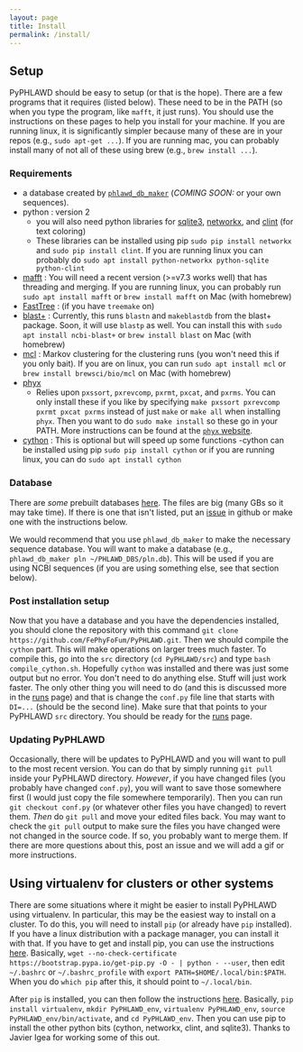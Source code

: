 ```yaml
---
layout: page
title: Install
permalink: /install/
---
```


## Setup

PyPHLAWD should be easy to setup (or that is the hope). There are a few programs that it requires (listed below). These need to be in the PATH (so when you type the program, like `mafft`, it just runs). You should use the instructions on these pages to help you install for your machine. If you are running linux, it is significantly simpler because many of these are in your repos (e.g., `sudo apt-get ...`). If you are running mac, you can probably install many of not all of these using brew (e.g., `brew install ...`).

### Requirements

- a database created by [`phlawd_db_maker`](https://github.com/blackrim/phlawd_db_maker) (_COMING SOON:_ or your own sequences).
- python : version 2
  - you will also need python libraries for [sqlite3](https://docs.python.org/3/library/sqlite3.html#module-sqlite3), [networkx](https://github.com/networkx/networkx), and [clint](https://pypi.python.org/pypi/clint) (for text coloring)
  - These libraries can be installed using pip `sudo pip install networkx` and `sudo pip install clint`. If you are running linux you can probably do `sudo apt install python-networkx python-sqlite python-clint`
- [mafft](http://mafft.cbrc.jp/alignment/software/) : You will need a recent version (>=v7.3 works well) that has threading and merging. If you are running linux, you can probably run `sudo apt install mafft` or `brew install mafft` on Mac (with homebrew)
- [FastTree](http://www.microbesonline.org/fasttree/) : (if you have `treemake` on)
- [blast+](https://blast.ncbi.nlm.nih.gov/Blast.cgi?PAGE_TYPE=BlastDocs&DOC_TYPE=Download) : Currently, this runs `blastn` and `makeblastdb` from the blast+ package. Soon, it will use `blastp` as well. You can install this with `sudo apt install ncbi-blast+` or `brew install blast` on Mac (with homebrew)
- [mcl](http://micans.org/mcl/) : Markov clustering for the clustering runs (you won't need this if you only bait). If you are on linux, you can run `sudo apt install mcl` or `brew install brewsci/bio/mcl` on Mac (with homebrew)
- [phyx](https://github.com/FePhyFoFum/phyx/)
  - Relies upon `pxssort`, `pxrevcomp`, `pxrmt`, `pxcat`, and `pxrms`. You can only install these if you like by specifying `make pxssort pxrevcomp pxrmt pxcat pxrms` instead of just `make` or `make all` when installing `phyx`. Then you want to do `sudo make install` so these go in your PATH. More instructions can be found at the [`phyx` website](https://github.com/FePhyFoFum/phyx/).
- [cython](cython.org/) : This is optional but will speed up some functions
  -cython can be installed using pip `sudo pip install cython` or if you are running linux, you can do `sudo apt install cython`

### Database

There are _some_ prebuilt databases [here](http://141.211.236.35:10998/). The files are big (many GBs so it may take time). If there is one that isn't listed, put an [issue](https://github.com/FePhyFoFum/PyPHLAWD/issues) in github or make one with the instructions below.

We would recommend that you use `phlawd_db_maker` to make the necessary sequence database. You will want to make a database (e.g., `phlawd_db_maker pln ~/PHLAWD_DBS/pln.db`). This will be used if you are using NCBI sequences (if you are using something else, see that section below). 

### Post installation setup

Now that you have a database and you have the dependencies installed, you should clone the repository with this command `git clone https://github.com/FePhyFoFum/PyPHLAWD.git`. Then we should compile the `cython` part. This will make operations on larger trees much faster. To compile this, go into the `src` directory (`cd PyPHLAWD/src`) and type `bash compile_cython.sh`. Hopefully `cython` was installed and there was just some output but no error. You don't need to do anything else. Stuff will just work faster. The only other thing you will need to do (and this is discussed more in the [runs](https://fephyfofum.github.io/PyPHLAWD/runs/) page) and that is change the `conf.py` file line that starts with `DI=...` (should be the second line). Make sure that that points to your PyPHLAWD `src` directory. You should be ready for the [runs](https://fephyfofum.github.io/PyPHLAWD/runs/) page.

### Updating PyPHLAWD

Occasionally, there will be updates to PyPHLAWD and you will want to pull to the most recent version. You can do that by simply running `git pull` inside your PyPHLAWD directory. *However*, if you have changed files (you probably have changed `conf.py`), you will want to save those somewhere first (I would just copy the file somewhere temporarily). Then you can run `git checkout conf.py` (or whatever other files you have changed) to revert them. _Then_ do `git pull` and move your edited files back. You may want to check the `git pull` output to make sure the files you have changed were not changed in the source code. If so, you probably want to merge them. If there are more questions about this, post an issue and we will add a gif or more instructions.

## Using virtualenv for clusters or other systems

There are some situations where it might be easier to install PyPHLAWD using virtualenv. In particular, this may be the easiest way to install on a cluster. To do this, you will need to install `pip` (or already have `pip` installed). If you have a linux distribution with a package manager, you can install it with that. If you have to get and install pip, you can use the instructions [here](http://thelazylog.com/install-python-as-local-user-on-linux/). Basically,  `wget --no-check-certificate https://bootstrap.pypa.io/get-pip.py -O - | python - --user`, then edit `~/.bashrc` or `~/.bashrc_profile` with `export PATH=$HOME/.local/bin:$PATH`. When you do `which pip` after this, it should point to `~/.local/bin`.

After `pip` is installed, you can then follow the instructions [here](http://docs.python-guide.org/en/latest/dev/virtualenvs/). Basically, `pip install virtualenv`, `mkdir PyPHLAWD_env`, `virtualenv PyPHLAWD_env`, `source PyPHLAWD_env/bin/activate`, and `cd PyPHLAWD_env`. Then you can use pip to install the other python bits (cython, networkx, clint, and sqlite3). Thanks to Javier Igea for working some of this out.
